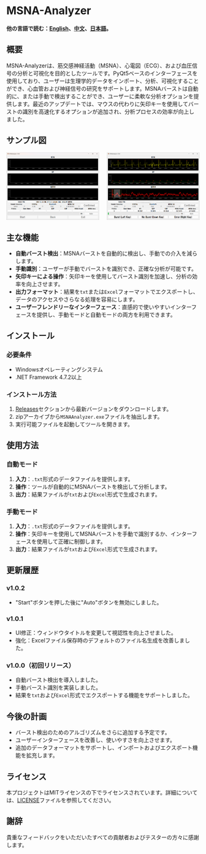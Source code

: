 # MSNA-Analyzer

**他の言語で読む：[English](README.md)、[中文](README_zh.md)、[日本語](README_jp.md)。**

## 概要
MSNA-Analyzerは、筋交感神経活動（MSNA）、心電図（ECG）、および血圧信号の分析と可視化を目的としたツールです。PyQt5ベースのインターフェースを使用しており、ユーザーは生理学的データをインポート、分析、可視化することができ、心血管および神経信号の研究をサポートします。MSNAバーストは自動的に、または手動で検出することができ、ユーザーに柔軟な分析オプションを提供します。最近のアップデートでは、マウスの代わりに矢印キーを使用してバーストの識別を高速化するオプションが追加され、分析プロセスの効率が向上しました。

## サンプル図
<div style="display: flex; justify-content: space-between;">
  <img src="image/Sample_diagram1.png" alt="Sample diagram 1" width="48%" />
  <img src="image/Sample_diagram2.png" alt="Sample diagram 2" width="48%" />
</div>

## 主な機能
- **自動バースト検出**：MSNAバーストを自動的に検出し、手動での介入を減らします。
- **手動識別**：ユーザーが手動でバーストを識別でき、正確な分析が可能です。
- **矢印キーによる操作**：矢印キーを使用してバースト識別を加速し、分析の効率を向上させます。
- **出力フォーマット**：結果を`txt`または`Excel`フォーマットでエクスポートし、データのアクセスやさらなる処理を容易にします。
- **ユーザーフレンドリーなインターフェース**：直感的で使いやすいインターフェースを提供し、手動モードと自動モードの両方を利用できます。

## インストール

### 必要条件
- Windowsオペレーティングシステム
- .NET Framework 4.7.2以上

### インストール方法
1. [Releases](https://github.com/CC5103/MSNA-Analyzer/releases)セクションから最新バージョンをダウンロードします。
2. zipアーカイブから`MSNAAnalyzer.exe`ファイルを抽出します。
3. 実行可能ファイルを起動してツールを開きます。

## 使用方法

### 自動モード
1. **入力**：`.txt`形式のデータファイルを提供します。
2. **操作**：ツールが自動的にMSNAバーストを検出して分析します。
3. **出力**：結果ファイルが`txt`および`Excel`形式で生成されます。

### 手動モード
1. **入力**：`.txt`形式のデータファイルを提供します。
2. **操作**：矢印キーを使用してMSNAバーストを手動で識別するか、インターフェースを使用して正確に制御します。
3. **出力**：結果ファイルが`txt`および`Excel`形式で生成されます。

## 更新履歴

### v1.0.2
- "Start"ボタンを押した後に"Auto"ボタンを無効にしました。

### v1.0.1
- UI修正：ウィンドウタイトルを変更して視認性を向上させました。
- 強化：Excelファイル保存時のデフォルトのファイル名生成を改善しました。

### v1.0.0（初回リリース）
- 自動バースト検出を導入しました。
- 手動バースト識別を実装しました。
- 結果を`txt`および`Excel`形式でエクスポートする機能をサポートしました。

## 今後の計画
- バースト検出のためのアルゴリズムをさらに追加する予定です。
- ユーザーインターフェースを改善し、使いやすさを向上させます。
- 追加のデータフォーマットをサポートし、インポートおよびエクスポート機能を拡充します。

## ライセンス
本プロジェクトはMITライセンスの下でライセンスされています。詳細については、[LICENSE](LICENSE)ファイルを参照してください。

## 謝辞
貴重なフィードバックをいただいたすべての貢献者およびテスターの方々に感謝します。